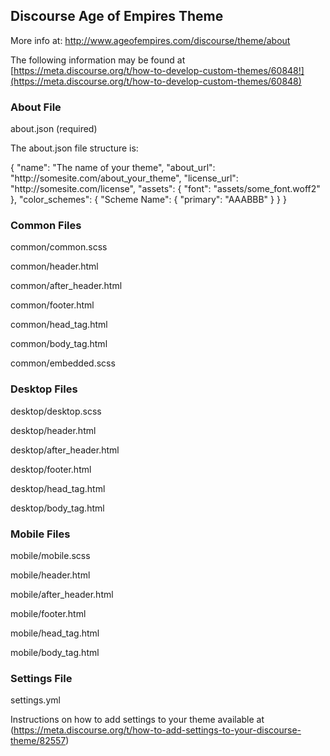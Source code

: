 ## Discourse Age of Empires Theme

More info at: http://www.ageofempires.com/discourse/theme/about

The following information may be found at [https://meta.discourse.org/t/how-to-develop-custom-themes/60848!](https://meta.discourse.org/t/how-to-develop-custom-themes/60848)

### About File
about.json (required)

The about.json file structure is:

<addr>
{
  "name": "The name of your theme",
  "about_url": "http://somesite.com/about_your_theme",
  "license_url": "http://somesite.com/license",
   "assets": {
       "font": "assets/some_font.woff2"
   },
   "color_schemes": {
       "Scheme Name": {
          "primary": "AAABBB"
        }
    }
}
</addr>

### Common Files
common/common.scss

common/header.html

common/after_header.html

common/footer.html

common/head_tag.html

common/body_tag.html

common/embedded.scss

### Desktop Files
desktop/desktop.scss

desktop/header.html

desktop/after_header.html

desktop/footer.html

desktop/head_tag.html

desktop/body_tag.html

### Mobile Files
mobile/mobile.scss

mobile/header.html

mobile/after_header.html

mobile/footer.html

mobile/head_tag.html

mobile/body_tag.html

### Settings File
settings.yml

Instructions on how to add settings to your theme available at 
(https://meta.discourse.org/t/how-to-add-settings-to-your-discourse-theme/82557)